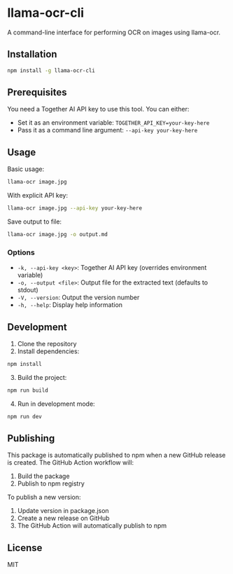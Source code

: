 # llama-ocr-cli

A command-line interface for performing OCR on images using llama-ocr.

## Installation

```bash
npm install -g llama-ocr-cli
```

## Prerequisites

You need a Together AI API key to use this tool. You can either:
- Set it as an environment variable: `TOGETHER_API_KEY=your-key-here`
- Pass it as a command line argument: `--api-key your-key-here`

## Usage

Basic usage:
```bash
llama-ocr image.jpg
```

With explicit API key:
```bash
llama-ocr image.jpg --api-key your-key-here
```

Save output to file:
```bash
llama-ocr image.jpg -o output.md
```

### Options

- `-k, --api-key <key>`: Together AI API key (overrides environment variable)
- `-o, --output <file>`: Output file for the extracted text (defaults to stdout)
- `-V, --version`: Output the version number
- `-h, --help`: Display help information

## Development

1. Clone the repository
2. Install dependencies:
```bash
npm install
```

3. Build the project:
```bash
npm run build
```

4. Run in development mode:
```bash
npm run dev
```

## Publishing

This package is automatically published to npm when a new GitHub release is created. The GitHub Action workflow will:
1. Build the package
2. Publish to npm registry

To publish a new version:
1. Update version in package.json
2. Create a new release on GitHub
3. The GitHub Action will automatically publish to npm

## License

MIT
